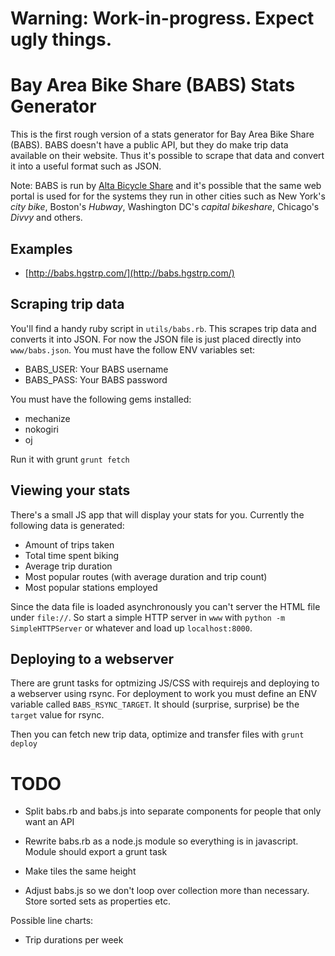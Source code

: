 # Warning: Work-in-progress. Expect ugly things.

# Bay Area Bike Share (BABS) Stats Generator

This is the first rough version of a stats generator for Bay Area Bike Share (BABS). BABS doesn't have a public API, but they do make trip data available on their website. Thus it's possible to scrape that data and convert it into a useful format such as JSON.

Note: BABS is run by [Alta Bicycle Share](http://www.altabicycleshare.com/) and it's possible that the same web portal is used for for the systems they run in other cities such as New York's *city bike*, Boston's *Hubway*, Washington DC's *capital bikeshare*, Chicago's *Divvy* and others.

## Examples

* [http://babs.hgstrp.com/](http://babs.hgstrp.com/)

## Scraping trip data
You'll find a handy ruby script in `utils/babs.rb`. This scrapes trip data and converts it into JSON. For now the JSON file is just placed  directly into `www/babs.json`. You must have the follow ENV variables set:

* BABS_USER: Your BABS username
* BABS_PASS: Your BABS password

You must have the following gems installed:

* mechanize
* nokogiri
* oj

Run it with grunt `grunt fetch`

## Viewing your stats
There's a small JS app that will display your stats for you. Currently the following data is generated:

* Amount of trips taken
* Total time spent biking
* Average trip duration
* Most popular routes (with average duration and trip count)
* Most popular stations employed

Since the data file is loaded asynchronously you can't server the HTML file under `file://`. So start a simple HTTP server in `www` with `python -m SimpleHTTPServer` or whatever and load up `localhost:8000`.

## Deploying to a webserver
There are grunt tasks for optmizing JS/CSS with requirejs and deploying to a webserver using rsync. For deployment to work you must define an ENV variable called `BABS_RSYNC_TARGET`. It should (surprise, surprise) be the `target` value for rsync.

Then you can fetch new trip data, optimize and transfer files with `grunt deploy`

# TODO

* Split babs.rb and babs.js into separate components for people that only want an API
* Rewrite babs.rb as a node.js module so everything is in javascript. Module should export a grunt task

* Make tiles the same height
* Adjust babs.js so we don't loop over collection more than necessary. Store sorted sets as properties etc.

Possible line charts:
* Trip durations per week
